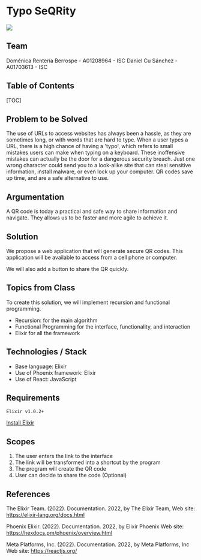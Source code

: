 

Typo SeQRity
===

![](https://i.imgur.com/gGB7kPF.png)


## Team

Doménica Rentería Berrospe - A01208964  - ISC
Daniel Cu Sánchez - A01703613 - ISC


## Table of Contents

[TOC]

Problem to be Solved
---

The use of URLs to access websites has always been a hassle, as they are sometimes long, or with words that are hard to type. When a user types a URL, there is a high chance of having a 'typo', which refers to small mistakes users can make when typing on a keyboard. These inoffensive mistakes can actually be the door for a dangerous security breach. Just one wrong character could send you to a look-alike site that can steal sensitive information, install malware, or even lock up your computer. QR codes save up time, and are a safe alternative to use.


## Argumentation

A QR code is today a practical and safe way to share information and navigate. They allows us to be faster and more agile to achieve it. 

## Solution

We propose a web application that will generate secure QR codes. This application will be available to access from a cell phone or computer.

We will also add a button to share the QR quickly.

## Topics from Class

To create this solution, we will implement recursion and functional programming. 
- Recursion: for the main algorithm 
- Functional Programming for the interface, functionality, and interaction
- Elixir for all the framework

## Technologies / Stack

- Base language: Elixir
- Use of Phoenix framework: Elixir
- Use of React: JavaScript

## Requirements

```Elixir v1.0.2+```

[Install Elixir](http://elixir-lang.org/install.html)

## Scopes

1) The user enters the link to the interface
2) The link will be transformed into a shortcut by the program
3) The program will create the QR code 
4) User can decide to share the code (Optional)


## References

The Elixir Team. (2022). Documentation. 2022, by The Elixir Team, Web site: https://elixir-lang.org/docs.html

Phoenix Elixir. (2022). Documentation. 2022, by Elixir Phoenix Web site: https://hexdocs.pm/phoenix/overview.html

Meta Platforms, Inc. (2022). Documentation. 2022, by Meta Platforms, Inc Web site: https://reactjs.org/




